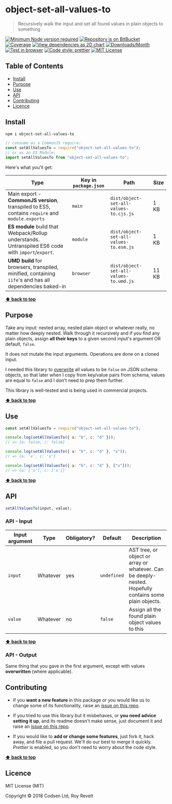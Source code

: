 # object-set-all-values-to

> Recursively walk the input and set all found values in plain objects to something

[![Minimum Node version required][node-img]][node-url]
[![Repository is on BitBucket][bitbucket-img]][bitbucket-url]
[![Coverage][cov-img]][cov-url]
[![View dependencies as 2D chart][deps2d-img]][deps2d-url]
[![Downloads/Month][downloads-img]][downloads-url]
[![Test in browser][runkit-img]][runkit-url]
[![Code style: prettier][prettier-img]][prettier-url]
[![MIT License][license-img]][license-url]

## Table of Contents

- [Install](#markdown-header-install)
- [Purpose](#markdown-header-purpose)
- [Use](#markdown-header-use)
- [API](#markdown-header-api)
- [Contributing](#markdown-header-contributing)
- [Licence](#markdown-header-licence)

## Install

```sh
npm i object-set-all-values-to
```

```js
// consume as a CommonJS require:
const setAllValuesTo = require("object-set-all-values-to");
// or as an ES Module:
import setAllValuesTo from "object-set-all-values-to";
```

Here's what you'll get:

| Type                                                                                                    | Key in `package.json` | Path                                   | Size  |
| ------------------------------------------------------------------------------------------------------- | --------------------- | -------------------------------------- | ----- |
| Main export - **CommonJS version**, transpiled to ES5, contains `require` and `module.exports`          | `main`                | `dist/object-set-all-values-to.cjs.js` | 1 KB  |
| **ES module** build that Webpack/Rollup understands. Untranspiled ES6 code with `import`/`export`.      | `module`              | `dist/object-set-all-values-to.esm.js` | 1 KB  |
| **UMD build** for browsers, transpiled, minified, containing `iife`'s and has all dependencies baked-in | `browser`             | `dist/object-set-all-values-to.umd.js` | 11 KB |

**[⬆ back to top](#markdown-header-object-set-all-values-to)**

## Purpose

Take any input: nested array, nested plain object or whatever really, no matter how deeply nested. Walk through it recursively and if you find any plain objects, assign **all their keys** to a given second input's argument OR default, `false`.

It does not mutate the input arguments. Operations are done on a cloned input.

I needed this library to [overwrite](https://bitbucket.org/codsen/json-comb-core) all values to be `false` on JSON schema objects, so that later when I copy from key/value pairs from schema, values are equal to `false` and I don't need to prep them further.

This library is well-tested and is being used in commercial projects.

**[⬆ back to top](#markdown-header-object-set-all-values-to)**

## Use

```js
const setAllValuesTo = require("object-set-all-values-to");

console.log(setAllValuesTo({ a: "b", c: "d" }));
// => {a: false, c: false}

console.log(setAllValuesTo({ a: "b", c: "d" }, "x"));
// => {a: 'x', c: 'x'}

console.log(setAllValuesTo({ a: "b", c: "d" }, ["x"]));
// => {a: ['x'], c: ['x']}
```

**[⬆ back to top](#markdown-header-object-set-all-values-to)**

## API

```js
setAllValuesTo(input, value);
```

### API - Input

| Input argument | Type     | Obligatory? | Default     | Description                                                                                            |
| -------------- | -------- | ----------- | ----------- | ------------------------------------------------------------------------------------------------------ |
| `input`        | Whatever | yes         | `undefined` | AST tree, or object or array or whatever. Can be deeply-nested. Hopefully contains some plain objects. |
| `value`        | Whatever | no          | `false`     | Assign all the found plain object values to this                                                       |

**[⬆ back to top](#markdown-header-object-set-all-values-to)**

### API - Output

Same thing that you gave in the first argument, except with values **overwritten** (where applicable).

## Contributing

- If you **want a new feature** in this package or you would like us to change some of its functionality, raise an [issue on this repo](https://bitbucket.org/codsen/object-set-all-values-to/issues/new).

- If you tried to use this library but it misbehaves, or **you need advice setting it up**, and its readme doesn't make sense, just document it and raise an [issue on this repo](https://bitbucket.org/codsen/object-set-all-values-to/issues/new).

- If you would like to **add or change some features**, just fork it, hack away, and file a pull request. We'll do our best to merge it quickly. _Prettier_ is enabled, so you don't need to worry about the code style.

**[⬆ back to top](#markdown-header-object-set-all-values-to)**

## Licence

MIT License (MIT)

Copyright © 2018 Codsen Ltd, Roy Revelt

[node-img]: https://img.shields.io/node/v/object-set-all-values-to.svg?style=flat-square&label=works%20on%20node
[node-url]: https://www.npmjs.com/package/object-set-all-values-to
[bitbucket-img]: https://img.shields.io/badge/repo-on%20BitBucket-brightgreen.svg?style=flat-square
[bitbucket-url]: https://bitbucket.org/codsen/object-set-all-values-to
[cov-img]: https://coveralls.io/repos/bitbucket/codsen/object-set-all-values-to/badge.svg?style=flat-square&branch=master
[cov-url]: https://coveralls.io/bitbucket/codsen/object-set-all-values-to?branch=master
[deps2d-img]: https://img.shields.io/badge/deps%20in%202D-see_here-08f0fd.svg?style=flat-square
[deps2d-url]: http://npm.anvaka.com/#/view/2d/object-set-all-values-to
[downloads-img]: https://img.shields.io/npm/dm/object-set-all-values-to.svg?style=flat-square
[downloads-url]: https://npmcharts.com/compare/object-set-all-values-to
[runkit-img]: https://img.shields.io/badge/runkit-test_in_browser-a853ff.svg?style=flat-square
[runkit-url]: https://npm.runkit.com/object-set-all-values-to
[prettier-img]: https://img.shields.io/badge/code_style-prettier-ff69b4.svg?style=flat-square
[prettier-url]: https://prettier.io
[license-img]: https://img.shields.io/badge/licence-MIT-51c838.svg?style=flat-square
[license-url]: https://bitbucket.org/codsen/object-set-all-values-to
